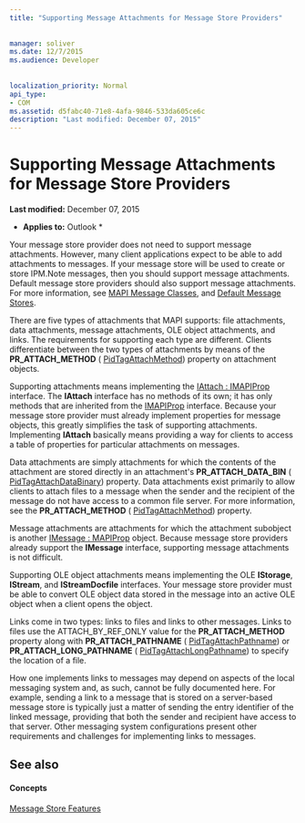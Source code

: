 ```yaml
---
title: "Supporting Message Attachments for Message Store Providers"
 
 
manager: soliver
ms.date: 12/7/2015
ms.audience: Developer
 
 
localization_priority: Normal
api_type:
- COM
ms.assetid: d5fabc40-71e8-4afa-9846-533da605ce6c
description: "Last modified: December 07, 2015"
---
```


# Supporting Message Attachments for Message Store Providers

 **Last modified:** December 07, 2015 
  
 * **Applies to:** Outlook * 
  
Your message store provider does not need to support message attachments. However, many client applications expect to be able to add attachments to messages. If your message store will be used to create or store IPM.Note messages, then you should support message attachments. Default message store providers should also support message attachments. For more information, see [MAPI Message Classes](mapi-message-classes.md), and [Default Message Stores](default-message-stores.md).
  
There are five types of attachments that MAPI supports: file attachments, data attachments, message attachments, OLE object attachments, and links. The requirements for supporting each type are different. Clients differentiate between the two types of attachments by means of the **PR_ATTACH_METHOD** ( [PidTagAttachMethod](pidtagattachmethod-canonical-property.md)) property on attachment objects.
  
Supporting attachments means implementing the [IAttach : IMAPIProp](iattachimapiprop.md) interface. The **IAttach** interface has no methods of its own; it has only methods that are inherited from the [IMAPIProp](imapipropiunknown.md) interface. Because your message store provider must already implement properties for message objects, this greatly simplifies the task of supporting attachments. Implementing **IAttach** basically means providing a way for clients to access a table of properties for particular attachments on messages. 
  
Data attachments are simply attachments for which the contents of the attachment are stored directly in an attachment's **PR_ATTACH_DATA_BIN** ( [PidTagAttachDataBinary](pidtagattachdatabinary-canonical-property.md)) property. Data attachments exist primarily to allow clients to attach files to a message when the sender and the recipient of the message do not have access to a common file server. For more information, see the **PR_ATTACH_METHOD** ( [PidTagAttachMethod](pidtagattachmethod-canonical-property.md)) property.
  
Message attachments are attachments for which the attachment subobject is another [IMessage : MAPIProp](imessageimapiprop.md) object. Because message store providers already support the **IMessage** interface, supporting message attachments is not difficult. 
  
Supporting OLE object attachments means implementing the OLE **IStorage**, **IStream**, and **IStreamDocfile** interfaces. Your message store provider must be able to convert OLE object data stored in the message into an active OLE object when a client opens the object. 
  
Links come in two types: links to files and links to other messages. Links to files use the ATTACH_BY_REF_ONLY value for the **PR_ATTACH_METHOD** property along with **PR_ATTACH_PATHNAME** ( [PidTagAttachPathname](pidtagattachpathname-canonical-property.md)) or **PR_ATTACH_LONG_PATHNAME** ( [PidTagAttachLongPathname](pidtagattachlongpathname-canonical-property.md)) to specify the location of a file.
  
How one implements links to messages may depend on aspects of the local messaging system and, as such, cannot be fully documented here. For example, sending a link to a message that is stored on a server-based message store is typically just a matter of sending the entry identifier of the linked message, providing that both the sender and recipient have access to that server. Other messaging system configurations present other requirements and challenges for implementing links to messages.
  
## See also

#### Concepts

[Message Store Features](message-store-features.md)

